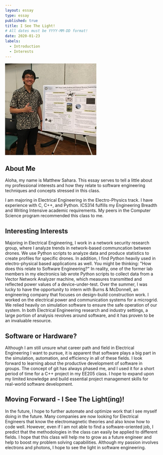 ```yaml
---
layout: essay
type: essay
published: true
title: I See The Light!
# All dates must be YYYY-MM-DD format!
date: 2020-01-23
labels:
  - Introduction
  - Interests
---
```


<img class="ui medium left floated rounded image" src="../images/intro_mePoster.jpg">

## About Me
Aloha, my name is Matthew Sahara. This essay serves to tell a little about my professional interests and how they relate to software engineering techniques and concepts stressed in this class.

I am majoring in Electrical Engineering in the Electro-Physics track. I have experience with C, C++, and Python. ICS314 fulfills my Engineering Breadth and Writing Intensive academic requirements. My peers in the Computer Science program recommended this class to me.


## Interesting Interests
Majoring in Electrical Engineering, I work in a network security research group, where I analyze trends in network-based communcation between drones. We use Python scripts to analyze data and produce statistics to create profiles for specific drones. In addition, I find Python heavily used in electro-physical based applications as well. You might be thinking: "How does this relate to Software Engineering?" In reality, one of the former lab members in my electronics lab wrote Python scripts to collect data from a Vector Network Analyzer machine, which measures transmitted and reflected power values of a device-under-test. Over the summer, I was lucky to have the opportunity to intern with Burns & McDonnell, an engineering company that focuses on design-build construction work. I worked on the electrical power and communication systems for a microgrid. We relied heavily on simulation software to ensure the safe operation of our system. In both Electrical Engineering research and industry settings, a large portion of analysis revolves around software, and it has proven to be an invaluable resource.


## Software or Hardware?
Although I am still unsure what career path and field in Electrical Engineering I want to pursue, it is apparent that software plays a big part in the simulation, automation, and efficiency in all of these fields. I look forward to learning about the productive development of software in groups. The concept of git has always phased me, and I used it for a short period of time for a C++ project in my EE205 class. I hope to expand upon my limited knowledge and build essential project management skills for real-world software development.


## Moving Forward - I See The Light(ing)!
In the future, I hope to further automate and optimize work that I see myself doing in the future. Many companies are now looking for Electrical Engineers that know the electromagnetic theories and also know how to code well. However, even if I am not able to find a software-oriented job, I predict that the methodologies in the class can easily be applied to different fields. I hope that this class will help me to grow as a future engineer and help to boost my problem solving capabilities. Although my passion involves electrons and photons, I hope to see the light in software engineering.
